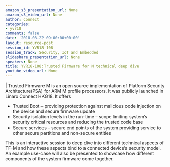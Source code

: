 ```yaml
---
amazon_s3_presentation_url: None
amazon_s3_video_url: None
author: connect
categories:
- yvr18
comments: false
date: '2018-08-22 09:00:00+00:00'
layout: resource-post
session_id: YVR18-108
session_track: Security, IoT and Embedded
slideshare_presentation_url: None
speakers: None
title: YVR18-108:Trusted Firmware for M technical deep dive
youtube_video_url: None
---
```

|
  Trusted Firmware M is an open source implementation of Platform Security Architecture(PSA) for ARM M profile processors. It was publicly launched in Linaro Connect HKG18. It offers
  - Trusted Boot – providing protection against malicious code injection on the device and secure firmware update
  - Security isolation levels in the run-time – scope limiting system’s security critical resources and reducing the trusted code base
  - Secure services – secure end points of the system providing service to other secure partitions and non-secure entities

  This is an interactive session to deep dive into different technical aspects of TF-M and how these aspects bind to a connected device’s security model. An example use-case will also be presented to showcase how different components of the system firmware come together.